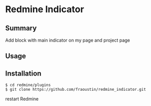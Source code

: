 # Redmine Indicator

## Summary

Add block with main indicator on my page and project page

## Usage


## Installation

```
$ cd redmine/plugins
$ git clone https://github.com/fraoustin/redmine_indicator.git
```

restart Redmine
